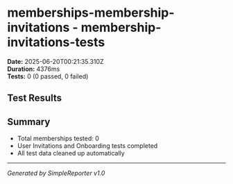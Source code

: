 # memberships-membership-invitations - membership-invitations-tests

**Date:** 2025-06-20T00:21:35.310Z  
**Duration:** 4376ms  
**Tests:** 0 (0 passed, 0 failed)

## Test Results



## Summary

- Total memberships tested: 0
- User Invitations and Onboarding tests completed
- All test data cleaned up automatically

---
*Generated by SimpleReporter v1.0*

